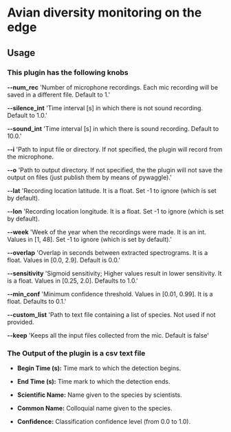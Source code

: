 # Avian diversity monitoring on the edge

## Usage

### This plugin has the following knobs

   **--num_rec**      'Number of microphone recordings. Each mic recording will be saved in a different file. Default to 1.'
    
   **--silence_int**  'Time interval [s] in which there is not sound recording. Default to 1.0.'
    
   **--sound_int**    'Time interval [s] in which there is sound recording. Default to 10.0.'

   **--i**			      'Path to input file or directory. If not specified, the plugin will record from the microphone.
   
   **--o**			      'Path to output directory. If not specified, the the plugin will not save the output on files (just publish them by means of pywaggle).'
   
   **--lat**		      'Recording location latitude. It is a float. Set -1 to ignore (which is set by default).
   
   **--lon**		      'Recording location longitude. It is a float. Set -1 to ignore (which is set by default).
   
   **--week**		      'Week of the year when the recordings were made. It is an int. Values in [1, 48]. Set -1 to ignore (which is set by default).'
   
   **--overlap**		  'Overlap in seconds between extracted spectrograms. It is a float. Values in [0.0, 2.9]. Default is 0.0.'
   
   **--sensitivity**	'Sigmoid sensitivity; Higher values result in lower sensitivity. It is a float. Values in [0.25, 2.0]. Defaults to 1.0.'
   
   **--min_conf**     'Minimum confidence threshold. Values in [0.01, 0.99]. It is a float. Defaults to 0.1.'

   **--custom_list**  'Path to text file containing a list of species. Not used if not provided.
   
   **--keep**         'Keeps all the input files collected from the mic. Default is false'



### The Output of the plugin is a csv text file

  * **Begin Time (s):** Time mark to which the detection begins.

  * **End Time (s):** Time mark to which the detection ends.

  * **Scientific Name:** Name given to the species by scientists.

  * **Common Name:** Colloquial name given to the species.

  * **Confidence:** Classification confidence level (from 0.0 to 1.0).

